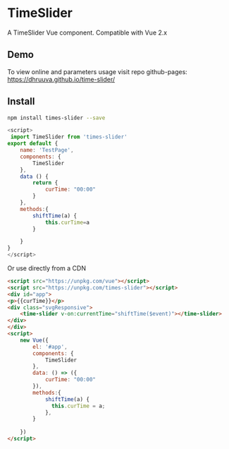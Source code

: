 # TimeSlider
A TimeSlider Vue component. Compatible with Vue 2.x
## Demo

To view online and parameters usage visit repo github-pages:
https://dhruuva.github.io/time-slider/
## Install
``` bash
npm install times-slider --save
```

``` javascript
<script>
 import TimeSlider from 'times-slider'
export default {
	name: 'TestPage',
	components: {
		TimeSlider
	},
	data () {
		return {
			curTime: "00:00"
		}
	},
	methods:{
		shiftTime(a) {
			this.curTime=a
		}

	}
}
</script>
```
Or use directly from a CDN
``` html
<script src="https://unpkg.com/vue"></script>
<script src="https://unpkg.com/times-slider"></script>
<div id="app">
<p>{{curTime}}</p>
<div class="svgResponsive">
	<time-slider v-on:currentTime="shiftTime($event)"></time-slider>
</div>
</div>
<script>
	new Vue({
		el: '#app',
		components: {
		  	TimeSlider
		},
		data: () => ({
			curTime: "00:00"
		}),
		methods:{
		  	shiftTime(a) {
		      this.curTime = a;
		    },
		}
		
	})
</script>

```